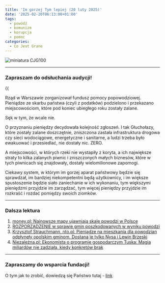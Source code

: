 ```yaml
---
title: 'Im gorzej Tym lepiej (20 luty 2025)'
date: '2025-02-20T06:13:00+01:00'
tags:
  - powódź
  - komunizm
  - korupcja
  - pomoc
categories:
  - Co Jest Grane
---
```


![miniatura CJG100](/uploads/CJG_100_2025_02_22.png)

---

### Zapraszam do odsłuchania audycji!

{{<audio src="audio/LONG CJG_100_2025_02_22.mp3">}}

Rząd w Warszawie zorganizował fundusz pomocy popowodziowej. Pieniądze ze skarbu państwa (czyli z podatków) podzielono i przekazano miejscowościom, które pod koniec ubiegłego roku zostały zalane. 

Sęk w tym, że wcale nie. 

O przyznaniu pieniędzy decydowała kolejność zgłoszeń. I tak Głuchołazy, które zostały zalane doszczętnie, zniszczona zastała infrastruktura drogowa czy sieci wodociągowe, energetyczne i sanitarne, a ludzi trzeba było ewakuować i przesiedlać, nie dostały nic. ZERO. 

A miejscowości, w których rzeki nie wystapiły z koryta, a ich największe straty to kilka zalanych piwnic i zniszczonych małych biznesów, które w tych piwnicach się znajdowały, dostały wielomilionowe zapomogi.

Ciekawy system, w którym im gorzej aparat państwowy będzie się sprawdzał, im bardziej niekompetentni będą użytkownicy, i im większe spustoszenie będzie siało zaniechanie w ich wykonaniu, tym większymi pieniędzmi przyjdzie im zarządzać, tym więcej pieniędzy przyjdzie im rozkraść i rozdać pomiędzy swoich ziomków.

---

### Dalsza lektura

1. [money.pl: Najnowsze mapy ujawniają skalę powodzi w Polsce](https://www.money.pl/gospodarka/najnowsze-mapy-ujawniaja-skale-powodzi-w-polsce-7073127902706592a.html)
2. [ROZPORZĄDZENIE w sprawie gmin poszkodowanych w wyniku powodzi](https://sip.lex.pl/akty-prawne/dzu-dziennik-ustaw/gminy-poszkodowane-w-wyniku-powodzi-we-wrzesniu-2024-r-w-ktorych-22051345)
3. [Krzysztof Strauchmann, nto.pl: Pieniądze na mieszkania dla powodzian odpłynęły opolskim gminom. Dostaną je tylko Nysa i Lewin Brzeski](https://nto.pl/pieniadze-na-mieszkania-dla-powodzian-odplynely-opolskim-gminom-dostana-je-tylko-nysa-i-lewin-brzeski/ar/c1-19036218)
4. [Niezależna.pl: Ekonomista o programie gospodarczym Tuska: Magia miliardów nie zadziała, kiedy konkretów brak](https://niezalezna.pl/gospodarka/ekonomista-o-programie-gospodarczym-tuska-magia-miliardow-nie-zadziala-kiedy-konkretow-brak/537131)


---

### Zapraszamy do wsparcia fundacji!

O tym jak to zrobić, dowiedzą się Państwo tutaj - [link](https://audycje.com.pl/posts/wsparcie/)